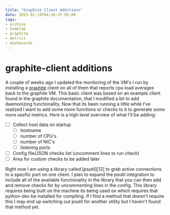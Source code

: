 ```yaml
---
title: "Graphite Client Additions"
date: 2015-02-19T04:26:37-05:00
tags:
- archive
- homelab
- graphite
- metrics
- dashboards
---
```


# graphite-client additions

A couple of weeks ago I updated the monitoring of the VM's I run by installing
a [graphite](http://graphite.wikidot.com/) client on all of them that reports
cpu load averages back to the graphite VM. This basic client was based on an
example client found in the graphite documentation, that I modified a bit to
add daemonizing functionality. Now that its been running a little while I've
 realized I want to add some more functions or checks to it to generate some
  more useful metrics. Here is a high level overview of what I'll be adding:
  
- [ ] Collect host data on startup
  - [ ] hostname
  - [ ] number of CPU's
  - [ ] number of NIC's
  - [ ] listening ports
- [ ] Config file/JSON checks list (uncomment lines to run check)
- [ ] Area for custom checks to be added later

Right now I am using a library called [psutil][12] to grab active connections to
a specific port on one client. I plan to expand the psutil integration to
include all of the available functionality in the library that you can then add
and remove checks for by uncommenting lines in the config. This library requires
being built on the machine its being used on which requires that python-dev be
installed for compiling. If I find a method that doesn't require this I may
end up switching out psutil for another utility but I haven't found that method
yet.
